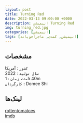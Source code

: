 ```yaml
---
layout: post
title: Turning Red
date: 2022-03-13 09:00:00 +0000
description: انیمیشن Turning Red
img: turning_red.jpg
categories: [انیمیشن]
tags: [انیمیشن, کمدی, ماجراجویانه]
---
```


## مشخصات

`کشور` : آمریکا  
`سال تولید` : 2022  
`مدت زمان` : 1h 40m  
`کارگردان` : Domee Shi

## لینک‌ها

[rottentomatoes](https://www.rottentomatoes.com/m/turning_red)  
[imdb](https://www.imdb.com/title/tt8097030/reference/)